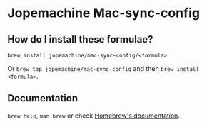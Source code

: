 # Jopemachine Mac-sync-config

## How do I install these formulae?

`brew install jopemachine/mac-sync-config/<formula>`

Or `brew tap jopemachine/mac-sync-config` and then `brew install <formula>`.

## Documentation

`brew help`, `man brew` or check [Homebrew's documentation](https://docs.brew.sh).
